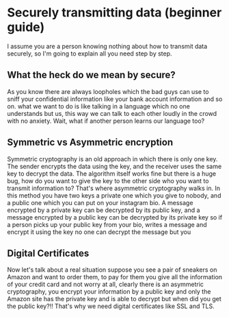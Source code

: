 # Securely transmitting data (beginner guide)
I assume you are a person knowing nothing about how to transmit data securely, so I'm going to explain all you need step 
by step.

## What the heck do we mean by secure?
As you know there are always loopholes which the bad guys can use to sniff your confidential information like your bank 
account information and so on. what we want to do is like talking in a language which no one understands but us, this 
way we can talk to each other loudly in the crowd with no anxiety. Wait, what if another person learns our language too?

## Symmetric vs Asymmetric encryption
Symmetric cryptography is an old approach in which there is only one key. The sender encrypts the data using the key, and 
the receiver uses the same key to decrypt the data. The algorithm itself works fine but there is a huge bug, how do you 
want to give the key to the other side who you want to transmit information to? That's where asymmetric cryptography walks
in. In this method you have two keys a private one which you give to nobody, and a public one which you can put on your
instagram bio. A message encrypted by a private key can be decrypted by its public key, and a message encrypted by a 
public key can be decrypted by its private key so if a person picks up your public key from your bio, writes a message and
encrypt it using the key no one can decrypt the message but you

## Digital Certificates
Now let's talk about a real situation suppose you see a pair of sneakers on Amazon and want to order them, to pay for them
you give all the information of your credit card and not worry at all, clearly there is an asymmetric cryptography, you 
encrypt your information by a public key and only the Amazon site has the private key and is able to decrypt but when did
you get the public key?!! That's why we need digital certificates like SSL and TLS. 


